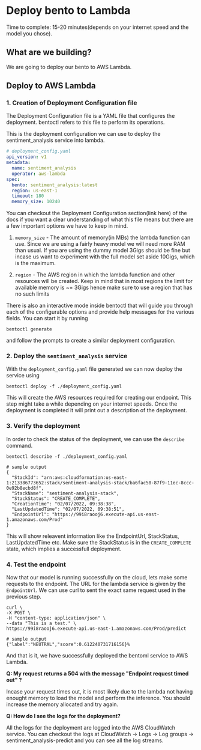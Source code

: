# Deploy bento to Lambda

Time to complete: 15-20 minutes(depends on your internet speed and the model
you chose).


## What are we building?

We are going to deploy our bento to AWS Lambda.


## Deploy to AWS Lambda 

### 1. Creation of Deployment Configuration file
 
The Deployment Configuration file is a YAML file that configures the
deployment. bentoctl refers to this file to perform its operations.

This is the deployment configuration we can use to deploy the sentiment_analysis
service into lambda.
```yaml
# deployment_config.yaml
api_version: v1
metadata:
  name: sentiment_analysis
  operator: aws-lambda
spec:
  bento: sentiment_analysis:latest
  region: us-east-1
  timeout: 180
  memory_size: 10240

```

You can checkout the Deployment Configuration section(link here) of the docs if
you want a clear understanding of what this file means but there are a few important
options we have to keep in mind.

1. `memory_size` - The amount of memory(in MBs) the lambda function can use.
   Since we are using a fairly heavy model we will need more RAM than usual. If
   you are using the dummy model 3Gigs should be fine but incase us want to
   experiment with the full model set aside 10Gigs, which is the maximum.

2. `region` - The AWS region in which the lambda function and other resources
   will be created. Keep in mind that in most regions the limit for available
   memory is ~= 3Gigs hence make sure to use a region that has no such limits

There is also an interactive mode inside bentoctl that will guide you through each
of the configurable options and provide help messages for the various fields.
You can start it by running
```
bentoctl generate
```
and follow the prompts to create a similar deployment configuration. 

### 2. Deploy the `sentiment_analysis` service

With the `deployment_config.yaml` file generated we can now deploy the service 
using 
```
bentoctl deploy -f ./deployment_config.yaml
```
This will create the AWS resources required for creating our endpoint. This
step might take a while depending on your internet speeds. Once the deployment
is completed it will print out a description of the deployment.

### 3. Verify the deployment

In order to check the status of the deployment, we can use the `describe` command.
```
bentoctl describe -f ./deployment_config.yaml

# sample output
{
  "StackId": "arn:aws:cloudformation:us-east-1:213386773652:stack/sentiment-analysis-stack/ba6fac50-87f9-11ec-8ccc-0e92b8ecbd8f",
  "StackName": "sentiment-analysis-stack",
  "StackStatus": "CREATE_COMPLETE",
  "CreationTime": "02/07/2022, 09:38:38",
  "LastUpdatedTime": "02/07/2022, 09:38:51",
  "EndpointUrl": "https://99i8raooj6.execute-api.us-east-1.amazonaws.com/Prod"
}
```
This will show releavent information like the EndpointUrl, StackStatus,
LastUpdatedTime etc. Make sure the StackStatus is in the `CREATE_COMPLETE`
state, which implies a successfull deployment.


### 4. Test the endpoint

Now that our model is running successfully on the cloud, lets make some
requests to the endpoint. The URL for the lambda service is given by the `EndpointUrl`.
We can use curl to sent the exact same request used in the previous step.
```
curl \
-X POST \
-H "content-type: application/json" \
--data "This is a test." \
https://99i8raooj6.execute-api.us-east-1.amazonaws.com/Prod/predict

# sample output
{"label":"NEUTRAL","score":0.612240731716156}% 
```

And that is it, we have successfully deployed the bentoml service to AWS Lambda.


**Q: My request returns a 504 with the message "Endpoint request timed out" ?**

Incase your request times out, it is most likely due to the lambda not having enought
memory to load the model and perform the inference. You should increase the 
memory allocated and try again.


**Q: How do I see the logs for the deployment?**

All the logs for the deployment are logged into the AWS CloudWatch service. You
can checkout the logs at CloudWatch -> Logs -> Log groups ->
sentiment_analysis-predict and you can see all the log streams.
